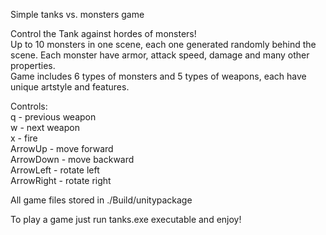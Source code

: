 Simple tanks vs. monsters game

Control the Tank against hordes of monsters!  
Up to 10 monsters in one scene, each one generated randomly behind the scene. Each monster have armor, attack speed, damage and many other properties.  
Game includes 6 types of monsters and 5 types of weapons, each have unique artstyle and features.  

Controls:  
q - previous weapon  
w - next weapon  
x - fire  
ArrowUp - move forward  
ArrowDown - move backward  
ArrowLeft - rotate left  
ArrowRight - rotate right  

All game files stored in ./Build/unitypackage

To play a game just run tanks.exe executable and enjoy!
